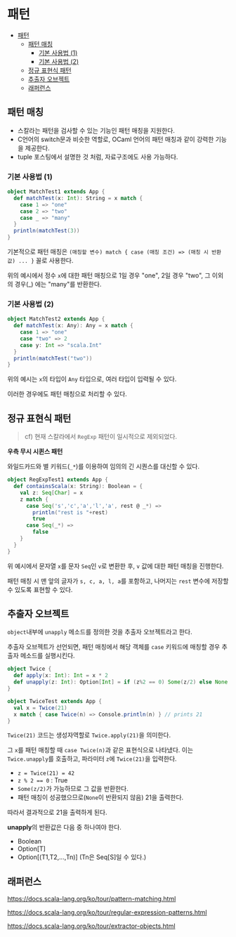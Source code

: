 # 패턴

- [패턴](#패턴)
  - [패턴 매칭](#패턴-매칭)
    - [기본 사용법 (1)](#기본-사용법-1)
    - [기본 사용법 (2)](#기본-사용법-2)
  - [정규 표현식 패턴](#정규-표현식-패턴)
  - [추출자 오브젝트](#추출자-오브젝트)
  - [래퍼런스](#래퍼런스)

## 패턴 매칭

- 스칼라는 패턴을 검사할 수 있는 기능인 패턴 매칭을 지원한다.
- C언어의 switch문과 비슷한 역할로, OCaml 언어의 패턴 매칭과 같이 강력한 기능을 제공한다.
- tuple 포스팅에서 설명한 것 처럼, 자료구조에도 사용 가능하다.

### 기본 사용법 (1)

```Scala
object MatchTest1 extends App {
  def matchTest(x: Int): String = x match {
    case 1 => "one"
    case 2 => "two"
    case _ => "many"
  }
  println(matchTest(3))
}
```

기본적으로 패턴 매칭은 `(매칭할 변수) match { case (매칭 조건) => (매칭 시 반환값) ... }` 꼴로 사용한다.

위의 예시에서 정수 `x`에 대한 패턴 매칭으로 1일 경우 "one", 2일 경우 "two", 그 이외의 경우(\_) 에는 "many"를 반환한다.

### 기본 사용법 (2)

```Scala
object MatchTest2 extends App {
  def matchTest(x: Any): Any = x match {
    case 1 => "one"
    case "two" => 2
    case y: Int => "scala.Int"
  }
  println(matchTest("two"))
}
```

위의 예시는 `x`의 타입이 `Any` 타입으로, 여러 타입이 입력될 수 있다.

이러한 경우에도 패턴 매칭으로 처리할 수 있다.

## 정규 표현식 패턴

> cf) 현재 스칼라에서 `RegExp` 패턴이 일시적으로 제외되었다.

**우측 무시 시퀸스 패턴**

와일드카드와 별 키워드(`_*`)를 이용하여 임의의 긴 시퀀스를 대신할 수 있다.

```Scala
object RegExpTest1 extends App {
  def containsScala(x: String): Boolean = {
    val z: Seq[Char] = x
    z match {
      case Seq('s','c','a','l','a', rest @ _*) =>
        println("rest is "+rest)
        true
      case Seq(_*) =>
        false
    }
  }
}
```

위 예시에서 문자열 `x`를 문자 `Seq`인 `v`로 변환한 후, `v` 값에 대한 패턴 매칭을 진행한다.

패턴 매칭 시 맨 앞의 글자가 `s, c, a, l, a`를 포함하고, 나머지는 `rest` 변수에 저장할 수 있도록 표현할 수 있다.

## 추출자 오브젝트

`object`내부에 `unapply` 메소드를 정의한 것을 추출자 오브젝트라고 한다.

추출자 오브젝트가 선언되면, 패턴 매칭에서 해당 객체를 `case` 키워드에 매칭할 경우 추출자 메소드를 실행시킨다.

```Scala
object Twice {
  def apply(x: Int): Int = x * 2
  def unapply(z: Int): Option[Int] = if (z%2 == 0) Some(z/2) else None
}

object TwiceTest extends App {
  val x = Twice(21)
  x match { case Twice(n) => Console.println(n) } // prints 21
}
```

`Twice(21)` 코드는 생성자역할로 `Twice.apply(21)`을 의미한다.

그 `x`를 패턴 매칭할 때 `case Twice(n)`과 같은 표현식으로 나타냈다. 이는 `Twice.unapply`를 호출하고, 파라미터 `z`에 `Twice(21)`을 입력한다.

- `z = Twice(21) = 42`
- `z % 2 == 0` : True
- `Some(z/2)`가 가능하므로 그 값을 반환한다.
- 패턴 매칭이 성공했으므로(`None`이 반환되지 않음) 21을 출력한다.

따라서 결과적으로 21을 출력하게 된다.

**unapply**의 반환값은 다음 중 하나여야 한다.

- Boolean
- Option[T]
- Option[(T1,T2,...,Tn)] (Tn은 Seq[S]일 수 있다.)

## 래퍼런스

https://docs.scala-lang.org/ko/tour/pattern-matching.html

https://docs.scala-lang.org/ko/tour/regular-expression-patterns.html

https://docs.scala-lang.org/ko/tour/extractor-objects.html
